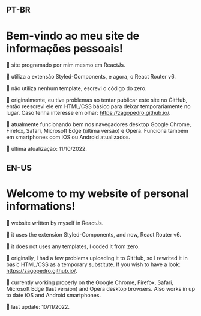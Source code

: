 ## PT-BR


# Bem-vindo ao meu site de informações pessoais!

:small_blue_diamond: site programado por mim mesmo em ReactJs.

:small_orange_diamond: utiliza a extensão Styled-Components, e agora, o React Router v6.

:small_blue_diamond: não utiliza nenhum template, escrevi o código do zero.

:small_orange_diamond: originalmente, eu tive problemas ao tentar publicar este site no GitHub, então reescrevi ele em HTML/CSS básico para deixar temporariamente no lugar. Caso tenha interesse em olhar: https://zagopedro.github.io/.

:small_blue_diamond: atualmente funcionando bem nos navegadores desktop Google Chrome, Firefox, Safari, Microsoft Edge (última versão) e Opera. Funciona também em smartphones com iOS ou Android atualizados.

:small_orange_diamond: última atualização: 11/10/2022.


## EN-US


# Welcome to my website of personal informations!

:small_blue_diamond: website written by myself in ReactJs.

:small_orange_diamond: it uses the extension Styled-Components, and now, React Router v6.

:small_blue_diamond: it does not uses any templates, I coded it from zero.

:small_orange_diamond: originally, I had a few problems uploading it to GitHub, so I rewrited it in basic HTML/CSS as a temporary substitute. If you wish to have a look: https://zagopedro.github.io/.

:small_blue_diamond: currently working properly on the Google Chrome, Firefox, Safari, Microsoft Edge (last version) and Opera desktop browsers. Also works in up to date iOS and Android smartphones.

:small_orange_diamond: last update: 10/11/2022.

